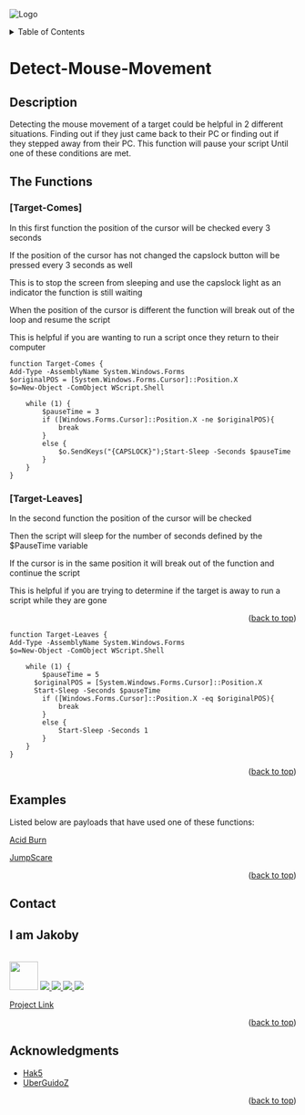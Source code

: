 ![Logo](https://github.com/I-Am-Jakoby/hak5-submissions/blob/main/Assets/logo-170-px.png?raw=true)

<!-- TABLE OF CONTENTS -->
<details>
  <summary>Table of Contents</summary>
  <ol>
    <li><a href="#Description">Description</a></li>
    <li><a href="#The-Functions">The Functions</a></li>
    <li><a href="#Examples">Examples</a></li>
    <li><a href="#Contact">Contact</a></li>
    <li><a href="#Acknowledgments">Acknowledgments</a></li>
  </ol>
</details>

# Detect-Mouse-Movement

## Description

Detecting the mouse movement of a target could be helpful in 2 different situations. 
Finding out if they just came back to their PC 
or finding out if they stepped away from their PC. This function will pause your script 
Until one of these conditions are met. 

## The Functions

### [Target-Comes] 
In this first function the position of the cursor will be checked every 3 seconds

If the position of the cursor has not changed the capslock button will be pressed every 3 seconds as well

This is to stop the screen from sleeping and use the capslock light as an indicator the function is still waiting 

When the position of the cursor is different the function will break out of the loop and resume the script

This is helpful if you are wanting to run a script once they return to their computer

```
function Target-Comes {
Add-Type -AssemblyName System.Windows.Forms
$originalPOS = [System.Windows.Forms.Cursor]::Position.X
$o=New-Object -ComObject WScript.Shell

    while (1) {
        $pauseTime = 3
        if ([Windows.Forms.Cursor]::Position.X -ne $originalPOS){
            break
        }
        else {
            $o.SendKeys("{CAPSLOCK}");Start-Sleep -Seconds $pauseTime
        }
    }
}
```

### [Target-Leaves] 
In the second function the position of the cursor will be checked 

Then the script will sleep for the number of seconds defined by the $PauseTime variable 

If the cursor is in the same position it will break out of the function and continue the script

This is helpful if you are trying to determine if the target is away to run a script while they are gone

<p align="right">(<a href="#top">back to top</a>)</p>

```
function Target-Leaves {
Add-Type -AssemblyName System.Windows.Forms
$o=New-Object -ComObject WScript.Shell

    while (1) {
        $pauseTime = 5
	  $originalPOS = [System.Windows.Forms.Cursor]::Position.X
	  Start-Sleep -Seconds $pauseTime
        if ([Windows.Forms.Cursor]::Position.X -eq $originalPOS){
            break
        }
        else {
            Start-Sleep -Seconds 1
        }
    }
}
```
<p align="right">(<a href="#top">back to top</a>)</p>


## Examples

Listed below are payloads that have used one of these functions:

[Acid Burn](https://github.com/I-Am-Jakoby/hak5-submissions/tree/main/OMG/Payloads/OMG-AcidBurn)

[JumpScare](https://github.com/I-Am-Jakoby/hak5-submissions/tree/main/OMG/Payloads/OMG-JumpScare)


<p align="right">(<a href="#top">back to top</a>)</p>

<!-- CONTACT -->
## Contact

<div><h2>I am Jakoby</h2></div>
  <p><br/>
  
  <img src="https://media.giphy.com/media/VgCDAzcKvsR6OM0uWg/giphy.gif" width="50"> 
  
  <a href="https://github.com/I-Am-Jakoby/">
    <img src="https://img.shields.io/badge/GitHub-I--Am--Jakoby-blue">
  </a>
  
  <a href="https://www.instagram.com/i_am_jakoby/">
    <img src="https://img.shields.io/badge/Instagram-i__am__jakoby-red">
  </a>
  
  <a href="https://twitter.com/I_Am_Jakoby/">
    <img src="https://img.shields.io/badge/Twitter-I__Am__Jakoby-blue">
  </a>
  
  <a href="https://www.youtube.com/c/IamJakoby/">
    <img src="https://img.shields.io/badge/YouTube-I_am_Jakoby-red">
  </a>

  [Project Link](https://github.com/I-Am-Jakoby/PowerShell-for-Hackers)
</p>



<p align="right">(<a href="#top">back to top</a>)</p>

<!-- ACKNOWLEDGMENTS -->
## Acknowledgments

* [Hak5](https://hak5.org/)
* [UberGuidoZ](https://github.com/UberGuidoZ)


<p align="right">(<a href="#top">back to top</a>)</p>

